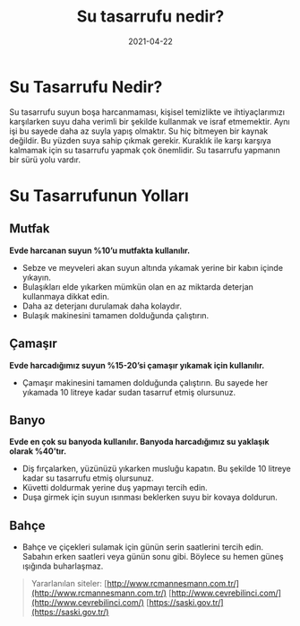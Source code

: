 ﻿---
timeToRead: 0
authors:
  - Büşra Gürdoğan
title: Su tasarrufu nedir?
excerpt: ''
date: 2021-04-22
hero: "/images/su.jpg"

---
# **Su Tasarrufu Nedir?**
Su tasarrufu suyun boşa harcanmaması, kişisel temizlikte ve ihtiyaçlarımızı karşılarken suyu daha verimli bir şekilde kullanmak ve israf etmemektir. Aynı işi bu sayede daha az suyla yapış olmaktır. Su hiç bitmeyen bir kaynak değildir. Bu yüzden suya  sahip çıkmak gerekir. Kuraklık ile karşı karşıya kalmamak için su tasarrufu yapmak çok önemlidir. Su tasarrufu yapmanın bir sürü yolu vardır.

# **Su Tasarrufunun Yolları**
## **Mutfak**
**Evde harcanan suyun %10’u mutfakta kullanılır.**
- Sebze ve meyveleri akan suyun altında yıkamak yerine bir kabın içinde yıkayın.
- Bulaşıkları elde yıkarken mümkün olan en az miktarda deterjan kullanmaya dikkat edin.
- Daha az deterjanı durulamak daha kolaydır.
- Bulaşık makinesini tamamen dolduğunda çalıştırın.

## **Çamaşır**
**Evde harcadığımız suyun %15-20’si çamaşır yıkamak için kullanılır.**
- Çamaşır makinesini tamamen dolduğunda çalıştırın. Bu sayede her yıkamada 10 litreye kadar sudan tasarruf etmiş olursunuz.

## **Banyo**
**Evde en çok su banyoda kullanılır. Banyoda harcadığımız su yaklaşık olarak %40’tır.**
- Diş fırçalarken, yüzünüzü yıkarken musluğu kapatın. Bu şekilde 10 litreye kadar su tasarrufu etmiş olursunuz.
- Küvetti doldurmak yerine duş yapmayı tercih edin.
- Duşa girmek için suyun ısınması beklerken suyu bir kovaya doldurun.

## **Bahçe**
- Bahçe ve çiçekleri sulamak için günün serin saatlerini tercih edin. Sabahın erken saatleri veya günün sonu gibi. Böylece su hemen güneş ışığında buharlaşmaz.

> Yararlanılan siteler: 
> [http://www.rcmannesmann.com.tr/](http://www.rcmannesmann.com.tr/) 
> [http://www.cevrebilinci.com/](http://www.cevrebilinci.com/) 
> [https://saski.gov.tr/](https://saski.gov.tr/)

